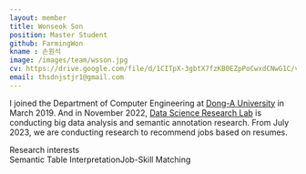 ```yaml
---
layout: member
title: Wonseok Son
position: Master Student
github: FarmingWon
kname : 손원석
image: /images/team/wsson.jpg
cv: https://drive.google.com/file/d/1CITpX-3gbtX7fzKB0EZpPoCwxdCNwG1C/view?usp=drive_link , WonseokSon CV
email: thsdnjstjr1@gmail.com
---
```


I joined the Department of Computer Engineering at [Dong-A University](https://english.donga.ac.kr/sites/english/index.do) in March 2019. And in November 2022, [Data Science Research Lab](https://www.datasciencelabs.org/) is conducting big data analysis and semantic annotation research. From July 2023, we are conducting research to recommend jobs based on resumes.

<div class="head">Research interests</div>
<span class="badge badge-info">Semantic Table Interpretation</span><span class="badge badge-danger">Job-Skill Matching</span>
